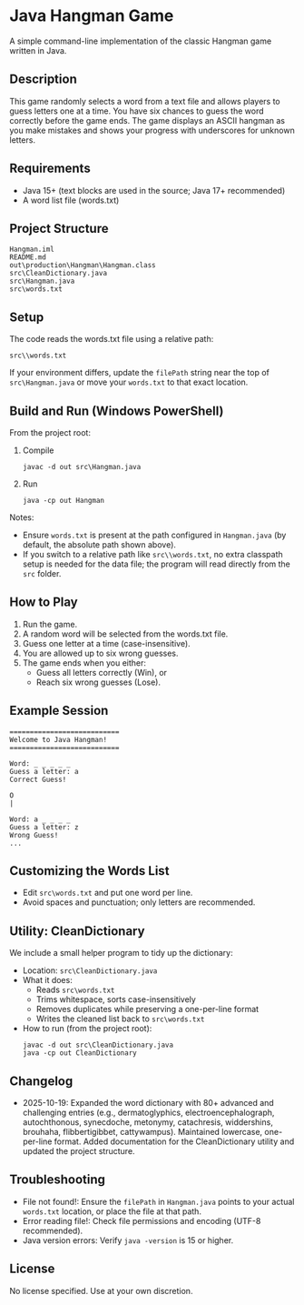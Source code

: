 
# Java Hangman Game

A simple command-line implementation of the classic Hangman game written in Java.

## Description

This game randomly selects a word from a text file and allows players to guess letters one at a time. You have six chances to guess the word correctly before the game ends. The game displays an ASCII hangman as you make mistakes and shows your progress with underscores for unknown letters.

## Requirements

- Java 15+ (text blocks are used in the source; Java 17+ recommended)
- A word list file (words.txt)

## Project Structure

```
Hangman.iml
README.md
out\production\Hangman\Hangman.class
src\CleanDictionary.java
src\Hangman.java
src\words.txt
```

## Setup

The code reads the words.txt file using a relative path:

```
src\\words.txt
```

If your environment differs, update the `filePath` string near the top of `src\Hangman.java` or move your `words.txt` to that exact location.


## Build and Run (Windows PowerShell)

From the project root:

1) Compile
    ```
    javac -d out src\Hangman.java
    ```

2) Run
    ```
    java -cp out Hangman
    ```

Notes:
- Ensure `words.txt` is present at the path configured in `Hangman.java` (by default, the absolute path shown above).
- If you switch to a relative path like `src\\words.txt`, no extra classpath setup is needed for the data file; the program will read directly from the `src` folder.

## How to Play

1. Run the game.
2. A random word will be selected from the words.txt file.
3. Guess one letter at a time (case-insensitive).
4. You are allowed up to six wrong guesses.
5. The game ends when you either:
   - Guess all letters correctly (Win), or
   - Reach six wrong guesses (Lose).

## Example Session

```
===========================
Welcome to Java Hangman!
===========================

Word: _ _ _ _ _
Guess a letter: a
Correct Guess!

O
|

Word: a _ _ _ _
Guess a letter: z
Wrong Guess!
...
```

## Customizing the Words List

- Edit `src\words.txt` and put one word per line.
- Avoid spaces and punctuation; only letters are recommended.

## Utility: CleanDictionary

We include a small helper program to tidy up the dictionary:

- Location: `src\CleanDictionary.java`
- What it does:
  - Reads `src\words.txt`
  - Trims whitespace, sorts case-insensitively
  - Removes duplicates while preserving a one-per-line format
  - Writes the cleaned list back to `src\words.txt`
- How to run (from the project root):
  ```
  javac -d out src\CleanDictionary.java
  java -cp out CleanDictionary
  ```

## Changelog

- 2025-10-19: Expanded the word dictionary with 80+ advanced and challenging entries (e.g., dermatoglyphics, electroencephalograph, autochthonous, synecdoche, metonymy, catachresis, widdershins, brouhaha, flibbertigibbet, cattywampus). Maintained lowercase, one-per-line format. Added documentation for the CleanDictionary utility and updated the project structure.

## Troubleshooting

- File not found!: Ensure the `filePath` in `Hangman.java` points to your actual `words.txt` location, or place the file at that path.
- Error reading file!: Check file permissions and encoding (UTF-8 recommended).
- Java version errors: Verify `java -version` is 15 or higher.

## License

No license specified. Use at your own discretion.
